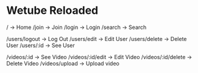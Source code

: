 # Wetube Reloaded

/ -> Home
/join -> Join
/login -> Login
/search -> Search

/users/logout -> Log Out
/users/edit -> Edit User
/users/delete -> Delete User
/users/:id -> See User

/videos/:id -> See Video
/videos/:id/edit -> Edit Video
/videos/:id/delete -> Delete Video
/videos/upload -> Upload video


